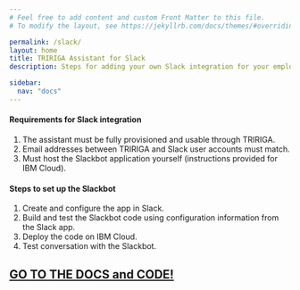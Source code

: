 ```yaml
---
# Feel free to add content and custom Front Matter to this file.
# To modify the layout, see https://jekyllrb.com/docs/themes/#overriding-theme-defaults

permalink: /slack/
layout: home
title: TRIRIGA Assistant for Slack
description: Steps for adding your own Slack integration for your employees using TRIRIGA Assistant.

sidebar:
  nav: "docs"
---
```


#### Requirements for Slack integration

1.  The assistant must be fully provisioned and usable through TRIRIGA.
2.  Email addresses between TRIRIGA and Slack user accounts must match.
3.  Must host the Slackbot application yourself (instructions provided for IBM Cloud).

#### Steps to set up the Slackbot

1.  Create and configure the app in Slack.
2.  Build and test the Slackbot code using configuration information from the Slack app.
3.  Deploy the code on IBM Cloud.
4.  Test conversation with the Slackbot.

## [GO TO THE DOCS and CODE!](https://github.com/IBM/tririga-assistant-slackbot/)

